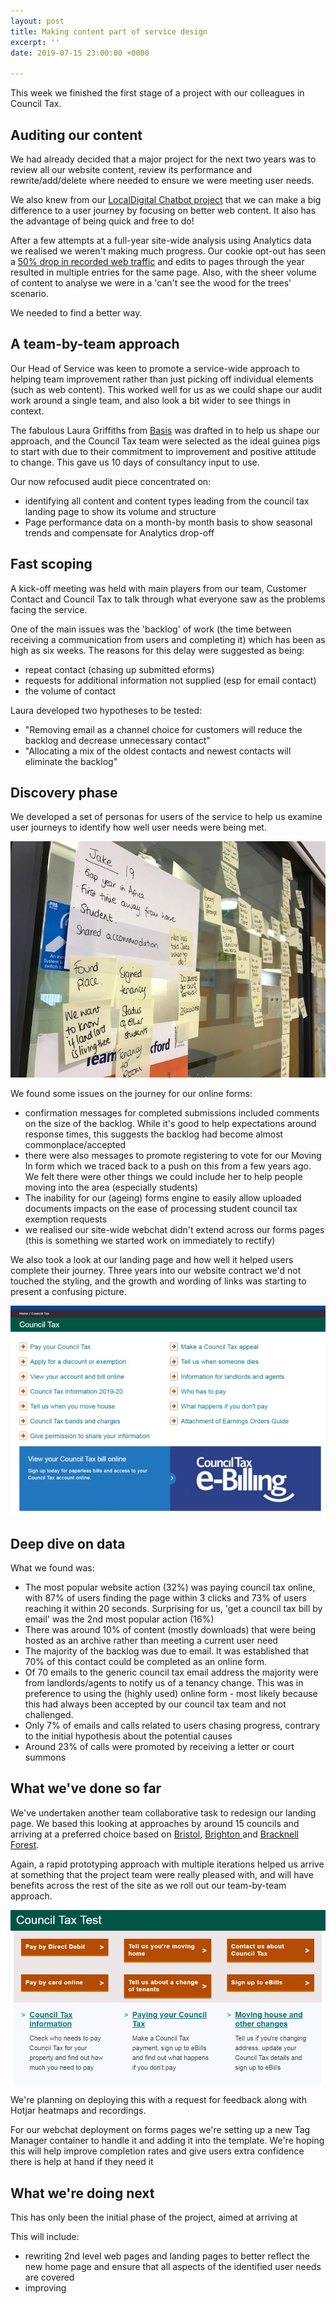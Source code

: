 ```yaml
---
layout: post
title: Making content part of service design
excerpt: ''
date: 2019-07-15 23:00:00 +0000

---
```

This week we finished the first stage of a project with our colleagues in Council Tax.

## Auditing our content

We had already decided that a major project for the next two years was to review all our website content, review its performance and rewrite/add/delete where needed to ensure we were meeting user needs.

We also knew from our [LocalDigital Chatbot project](https://localdigitalchatbots.github.io/2019/04/22/project-completion-looking-at-what-we-ve-done/#user-research) that we can make a big difference to a user journey by focusing on better web content. It also has the advantage of being quick and free to do!

After a few attempts at a full-year site-wide analysis using Analytics data we realised we weren't making much progress. Our cookie opt-out has seen a [50% drop in recorded web traffic](https://digital.oxford.gov.uk/performance/webtraffic.html) and edits to pages through the year resulted in multiple entries for the same page. Also, with the sheer volume of content to analyse we were in a 'can't see the wood for the trees' scenario.

We needed to find a better way.

## A team-by-team approach

Our Head of Service was keen to promote a service-wide approach to helping team improvement rather than just picking off individual elements (such as web content). This worked well for us as we could shape our audit work around a single team, and also look a bit wider to see things in context.

The fabulous Laura Griffiths from [Basis](https://www.basis.co.uk/about-us) was drafted in to help us shape our approach, and the Council Tax team were selected as the ideal guinea pigs to start with due to their commitment to improvement and positive attitude to change. This gave us 10 days of consultancy input to use.

Our now refocused audit piece concentrated on:

* identifying all content and content types leading from the council tax landing page to show its volume and structure
* Page performance data on a month-by month basis to show seasonal trends and compensate for Analytics drop-off

## Fast scoping

A kick-off meeting was held with main players from our team, Customer Contact and Council Tax to talk through what everyone saw as the problems facing the service.

One of the main issues was the 'backlog' of work (the time between receiving a communication from users and completing it) which has been as high as six weeks. The reasons for this delay were suggested as being:

* repeat contact (chasing up submitted eforms)
* requests for additional information not supplied (esp for email contact)
* the volume of contact

Laura developed two hypotheses to be tested:

* "Removing email as a channel choice for customers will reduce the backlog and decrease unnecessary contact"
* "Allocating a mix of the oldest contacts and newest contacts will eliminate the backlog"

## Discovery phase

We developed a set of personas for users of the service to help us examine user journeys to identify how well user needs were being met.

![Image of work showing user persona activity](/downloads/IMG_0891.jpg "User persona work")

We found some issues on the journey for our online forms:

* confirmation messages for completed submissions included comments on the size of the backlog. While it's good to help expectations around response times, this suggests the backlog had become almost commonplace/accepted
* there were also messages to promote registering to vote for our Moving In form which we traced back to a push on this from a few years ago. We felt there were other things we could include her to help people moving into the area (especially students)
* The inability for our (ageing) forms engine to easily allow uploaded documents impacts on the ease of processing student council tax exemption requests
* we realised our site-wide webchat didn't extend across our forms pages (this is something we started work on immediately to rectify)

We also took a look at our landing page and how well it helped users complete their journey. Three years into our website contract we'd not touched the styling, and the growth and wording of links was starting to present a confusing picture.

![](/downloads/imageedit_6_4590574864.jpg)

## Deep dive on data

What we found was:

* The most popular website action (32%) was paying council tax online, with 87% of users finding the page within 3 clicks and 73% of users reaching it within 20 seconds. Surprising for us, 'get a council tax bill by email' was the 2nd most popular action (16%)
* There was around 10% of content (mostly downloads) that were being hosted as an archive rather than meeting a current user need
* The majority of the backlog was due to email. It was established that 70% of this contact could be completed as an online form. 
* Of 70 emails to the generic council tax email address the majority were from landlords/agents to notify us of a tenancy change. This was in preference to using the (highly used) online form - most likely because this had always been accepted by our council tax team and not challenged. 
* Only 7% of emails and calls related to users chasing progress, contrary to the initial hypothesis about the potential causes
* Around 23% of calls were promoted by receiving a letter or court summons

## What we've done so far

We've undertaken another team collaborative task to redesign our landing page. We based this looking at approaches by around 15 councils and arriving at a preferred choice based on [Bristol](https://www.bristol.gov.uk/council-tax), [Brighton ](https://new.brighton-hove.gov.uk/council-tax)and [Bracknell Forest](https://www.bracknell-forest.gov.uk/council-tax). 

Again, a rapid prototyping approach with multiple iterations helped us arrive at something that the project team were really pleased with, and will have benefits across the rest of the site as we roll out our team-by-team approach.

![Image of redesigned council tax page](/downloads/imageedit_7_8417797494.jpg "Redesigned council tax page")

We're planning on deploying this with a request for feedback along with Hotjar heatmaps and recordings.

For our webchat deployment on forms pages we're setting up a new Tag Manager container to handle it and adding it into the template. We're hoping this will help improve completion rates and give users extra confidence there is help at hand if they need it

## What we're doing next

This has only been the initial phase of the project, aimed at arriving at 

This will include:

* rewriting 2nd level web pages and landing pages to better reflect the new home page and ensure that all aspects of the identified user needs are covered
* improving 